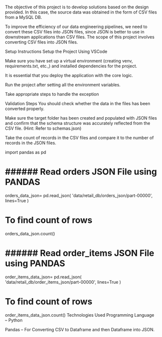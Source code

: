 The objective of this project is to develop solutions based on the design provided. In this case, the source data was obtained in the form of CSV files from a MySQL DB.

To improve the efficiency of our data engineering pipelines, we need to convert these CSV files into JSON files, since JSON is better to use in downstream applications than CSV files. The scope of this project involves converting CSV files into JSON files.

Setup Instructions
Setup the Project Using VSCode

Make sure you have set up a virtual environment (creating venv, requirements.txt, etc.,) and installed dependencies for the project.

It is essential that you deploy the application with the core logic.

Run the project after setting all the environment variables.

Take appropriate steps to handle the exception



Validation Steps
You should check whether the data in the files has been converted properly.

Make sure the target folder has been created and populated with JSON files and confirm that the schema structure was accurately reflected from the CSV file. (Hint: Refer to schemas.json)

Take the count of records in the CSV files and compare it to the number of records in the JSON files.

import pandas as pd
# ###### Read orders JSON File using PANDAS
orders_data_json= pd.read_json(
    'data/retail_db/orders_json/part-00000',
    lines=True
)
# To find count of rows
orders_data_json.count()
# ###### Read order_items JSON File using PANDAS
order_items_data_json= pd.read_json(
    'data/retail_db/order_items_json/part-00000',
    lines=True
)
# To find count of rows
order_items_data_json.count()
Technologies Used
Programming Language – Python

Pandas – For Converting CSV to Dataframe and then Dataframe into JSON.
